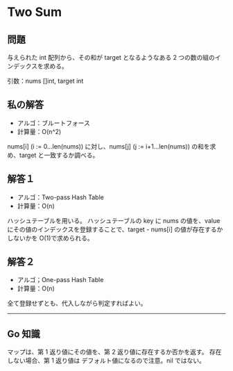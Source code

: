 # Two Sum

## 問題

与えられた int 配列から、その和が target となるようなある 2 つの数の組のインデックスを求める。

引数：nums []int, target int

## 私の解答

- アルゴ：ブルートフォース
- 計算量：O(n^2)

nums[i] (i := 0...len(nums)) に対し、nums[j] (j := i+1...len(nums)) の和を求め、target と一致するか調べる。

## 解答１

- アルゴ：Two-pass Hash Table
- 計算量：O(n)

ハッシュテーブルを用いる。
ハッシュテーブルの key に nums の値を、value にその値のインデックスを登録することで、target - nums[i] の値が存在するかしないかを O(1)で求められる。

## 解答２

- アルゴ；One-pass Hash Table
- 計算量：O(n)

全て登録せずとも、代入しながら判定すればよい。

---

## Go 知識

マップは、第 1 返り値にその値を、第 2 返り値に存在するか否かを返す。
存在しない場合、第 1 返り値は デフォルト値になるので注意。nil ではない。
